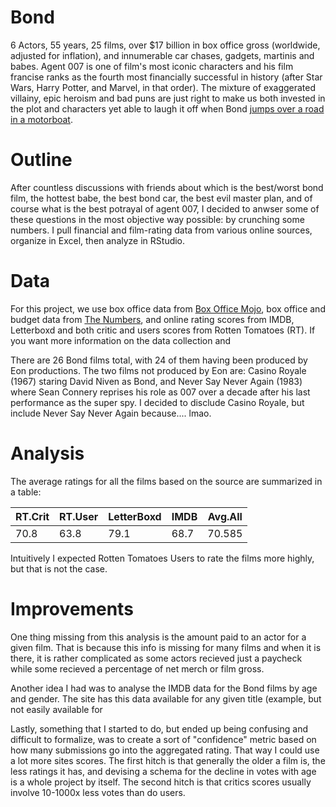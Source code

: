 # Bond

6 Actors, 55 years, 25 films, over $17 billion in box office gross (worldwide, adjusted for inflation), and innumerable car chases, gadgets, martinis and babes. Agent 007 is one of film's most iconic characters and his film francise ranks as the fourth most financially successful in history (after Star Wars, Harry Potter, and Marvel, in that order). The mixture of exaggerated villainy, epic heroism and bad puns are just right to make us both invested in the plot and characters yet able to laugh it off when Bond [jumps over a road in a motorboat](https://youtu.be/cODPt3T0cHE?t=51s).

# Outline
After countless discussions with friends about which is the best/worst bond film, the hottest babe, the best bond car, the best evil master plan, and of course what is the best potrayal of agent 007, I decided to anwser some of these questions in the most objective way possible: by crunching some numbers. I pull financial and film-rating data from various online sources, organize in Excel, then analyze in RStudio.

# Data

For this project, we use box office data from [Box Office Mojo](http://www.boxofficemojo.com/franchises/chart/?id=jamesbond.htm), box office and budget data from [The Numbers](http://www.the-numbers.com/movies/franchise/James-Bond#tab=summary), and online rating scores from IMDB, Letterboxd and both critic and users scores from Rotten Tomatoes (RT). If you want more information on the data collection and 

There are 26 Bond films total, with 24 of them having been produced by Eon productions. The two films not produced by Eon are: Casino Royale (1967) staring David Niven as Bond, and Never Say Never Again (1983) where Sean Connery reprises his role as 007 over a decade after his last performance as the super spy. I decided to disclude Casino Royale, but include Never Say Never Again because.... lmao.


# Analysis
The average ratings for all the films based on the source are summarized in a table:

|RT.Crit|RT.User|LetterBoxd|IMDB|Avg.All|
|---|---|---|---|---|
|70.8|63.8|79.1|68.7|70.585|

Intuitively I expected Rotten Tomatoes Users to rate the films more highly, but that is not the case. 



# Improvements
One thing missing from this analysis is the amount paid to an actor for a given film. That is because this info is missing for many films and when it is there, it is rather complicated as some actors recieved just a paycheck while some recieved a percentage of net merch or film gross. 

Another idea I had was to analyse the IMDB data for the Bond films by age and gender. The site has this data available for any given title (example, but not easily available for 

Lastly, something that I started to do, but ended up being confusing and difficult to formalize, was to create a sort of "confidence" metric based on how many submissions go into the aggregated rating. That way I could use a lot more sites scores. The first hitch is that generally the older a film is, the less ratings it has, and devising a schema for the decline in votes with age is a whole project by itself. The second hitch is that critics scores usually involve 10-1000x less votes than do users. 
